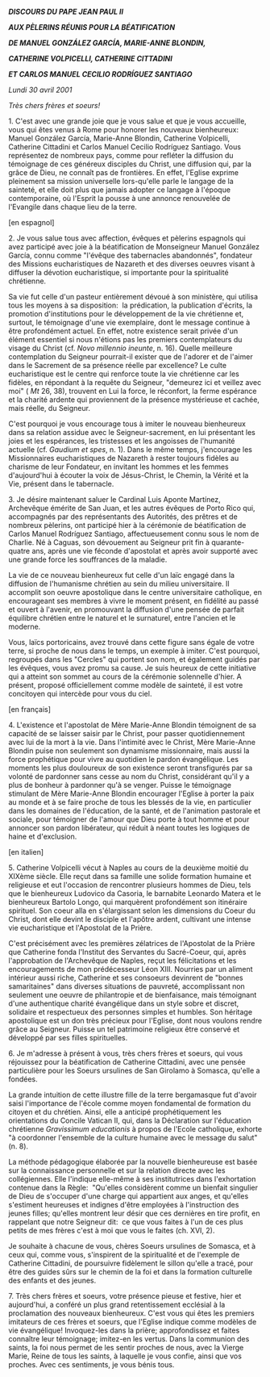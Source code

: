 ***DISCOURS DU PAPE JEAN PAUL II***

***AUX PÈLERINS RÉUNIS POUR LA BÉATIFICATION***

***DE MANUEL GONZÁLEZ GARCÍA, MARIE-ANNE BLONDIN,***

***CATHERINE VOLPICELLI, CATHERINE CITTADINI***

***ET CARLOS MANUEL CECILIO RODRÍGUEZ SANTIAGO***

*Lundi 30 avril 2001*

*Très chers frères et soeurs!*

1. C'est avec une grande joie que je vous salue et que je vous accueille, vous qui êtes venus à Rome pour honorer les nouveaux bienheureux:  Manuel González García, Marie-Anne Blondin, Catherine Volpicelli, Catherine Cittadini et Carlos Manuel Cecilio Rodríguez Santiago. Vous représentez de nombreux pays, comme pour refléter la diffusion du témoignage de ces généreux disciples du Christ, une diffusion qui, par la grâce de Dieu, ne connaît pas de frontières. En effet, l'Eglise exprime pleinement sa mission universelle lors-qu'elle parle le langage de la sainteté, et elle doit plus que jamais adopter ce langage à l'époque contemporaine, où l'Esprit la pousse à une annonce renouvelée de l'Evangile dans chaque lieu de la terre.

\[en espagnol\]

2. Je vous salue tous avec affection, évêques et pèlerins espagnols qui avez participé avec joie à la béatification de Monseigneur Manuel González García, connu comme "l'évêque des tabernacles abandonnés", fondateur des Missions eucharistiques de Nazareth et des diverses oeuvres visant à diffuser la dévotion eucharistique, si importante pour la spiritualité chrétienne.

Sa vie fut celle d'un pasteur entièrement dévoué à son ministère, qui utilisa tous les moyens à sa disposition:  la prédication, la publication d'écrits, la promotion d'institutions pour le développement de la vie chrétienne et, surtout, le témoignage d'une vie exemplaire, dont le message continue à être profondément actuel. En effet, notre existence serait privée d'un élément essentiel si nous n'étions pas les premiers contemplateurs du visage du Christ (cf. *Novo millennio ineunte*, n. 16). Quelle meilleure contemplation du Seigneur pourrait-il exister que de l'adorer et de l'aimer dans le Sacrement de sa présence réelle par excellence? Le culte eucharistique est le centre qui renforce toute la vie chrétienne car les fidèles, en répondant à la requête du Seigneur, "demeurez ici et veillez avec moi" ( *Mt* 26, 38), trouvent en Lui la force, le réconfort, la ferme espérance et la charité ardente qui proviennent de la présence mystérieuse et cachée, mais réelle, du Seigneur.

C'est pourquoi je vous encourage tous à imiter le nouveau bienheureux dans sa relation assidue avec le Seigneur-sacrement, en lui présentant les joies et les espérances, les tristesses et les angoisses de l'humanité actuelle (cf. *Gaudium et spes*, n. 1). Dans le même temps, j'encourage les Missionnaires eucharistiques de Nazareth à rester toujours fidèles au charisme de leur Fondateur, en invitant les hommes et les femmes d'aujourd'hui à écouter la voix de Jésus-Christ, le Chemin, la Vérité et la Vie, présent dans le tabernacle.

3. Je désire maintenant saluer le Cardinal Luis Aponte Martínez, Archevêque émérite de San Juan, et les autres évêques de Porto Rico qui, accompagnés par des représentants des Autorités, des prêtres et de nombreux pèlerins, ont participé hier à la cérémonie de béatification de Carlos Manuel Rodríguez Santiago, affectueusement connu sous le nom de Charlie. Né à Caguas, son dévouement au Seigneur prit fin à quarante-quatre ans, après une vie féconde d'apostolat et après avoir supporté avec une grande force les souffrances de la maladie.

La vie de ce nouveau bienheureux fut celle d'un laïc engagé dans la diffusion de l'humanisme chrétien au sein du milieu universitaire. Il accomplit son oeuvre apostolique dans le centre universitaire catholique, en encourageant ses membres à vivre le moment présent, en fidélité au passé et ouvert à l'avenir, en promouvant la diffusion d'une pensée de parfait équilibre chrétien entre le naturel et le surnaturel, entre l'ancien et le moderne.

Vous, laïcs portoricains, avez trouvé dans cette figure sans égale de votre terre, si proche de nous dans le temps, un exemple à imiter. C'est pourquoi, regroupés dans les "Cercles" qui portent son nom, et également guidés par les évêques, vous avez promu sa cause. Je suis heureux de cette initiative qui a atteint son sommet au cours de la cérémonie solennelle d'hier. A présent, proposé officiellement comme modèle de sainteté, il est votre concitoyen qui intercède pour vous du ciel.

\[en français\]

4. L'existence et l'apostolat de Mère Marie-Anne Blondin témoignent de sa capacité de se laisser saisir par le Christ, pour passer quotidiennement avec lui de la mort à la vie. Dans l'intimité avec le Christ, Mère Marie-Anne Blondin puise non seulement son dynamisme missionnaire, mais aussi la force prophétique pour vivre au quotidien le pardon évangélique. Les moments les plus douloureux de son existence seront transfigurés par sa volonté de pardonner sans cesse au nom du Christ, considérant qu'il y a plus de bonheur à pardonner qu'à se venger. Puisse le témoignage stimulant de Mère Marie-Anne Blondin encourager l'Eglise à porter la paix au monde et à se faire proche de tous les blessés de la vie, en particulier dans les domaines de l'éducation, de la santé, et de l'animation pastorale et sociale, pour témoigner de l'amour que Dieu porte à tout homme et pour annoncer son pardon libérateur, qui réduit à néant toutes les logiques de haine et d'exclusion.

\[en italien\]

5. Catherine Volpicelli vécut à Naples au cours de la deuxième moitié du XIXème siècle. Elle reçut dans sa famille une solide formation humaine et religieuse et eut l'occasion de rencontrer plusieurs hommes de Dieu, tels que le bienheureux Ludovico da Casoria, le barnabite Leonardo Matera et le bienheureux Bartolo Longo, qui marquèrent profondément son itinéraire spirituel. Son coeur alla en s'élargissant selon les dimensions du Coeur du Christ, dont elle devint le disciple et l'apôtre ardent, cultivant une intense vie eucharistique et l'Apostolat de la Prière.

C'est précisément avec les premières zélatrices de l'Apostolat de la Prière que Catherine fonda l'Institut des Servantes du Sacré-Coeur, qui, après l'approbation de l'Archevêque de Naples, reçut les félicitations et les encouragements de mon prédécesseur Léon XIII. Nourries par un aliment intérieur aussi riche, Catherine et ses consoeurs devinrent de "bonnes samaritaines" dans diverses situations de pauvreté, accomplissant non seulement une oeuvre de philantropie et de bienfaisance, mais témoignant d'une authentique charité évangélique dans un style sobre et discret, solidaire et respectueux des personnes simples et humbles. Son héritage apostolique est un don très précieux pour l'Eglise, dont nous voulons rendre grâce au Seigneur. Puisse un tel patrimoine religieux être conservé et développé par ses filles spirituelles.

6. Je m'adresse à présent à vous, très chers frères et soeurs, qui vous réjouissez pour la béatification de Catherine Cittadini, avec une pensée particulière pour les Soeurs ursulines de San Girolamo à Somasca, qu'elle a fondées.

La grande intuition de cette illustre fille de la terre bergamasque fut d'avoir saisi l'importance de l'école comme moyen fondamental de formation du citoyen et du chrétien. Ainsi, elle a anticipé prophétiquement les orientations du Concile Vatican II, qui, dans la Déclaration sur l'éducation chrétienne *Gravissimum educationis* à propos de l'Ecole catholique, exhorte "à coordonner l'ensemble de la culture humaine avec le message du salut" (n. 8).

La méthode pédagogique élaborée par la nouvelle bienheureuse est basée sur la connaissance personnelle et sur la relation directe avec les collégiennes. Elle l'indique elle-même à ses institutrices dans l'exhortation contenue dans la Règle:  "Qu'elles considèrent comme un bienfait singulier de Dieu de s'occuper d'une charge qui appartient aux anges, et qu'elles s'estiment heureuses et indignes d'être employées à l'instruction des jeunes filles; qu'elles montrent leur désir que ces dernières en tire profit, en rappelant que notre Seigneur dit:  ce que vous faites à l'un de ces plus petits de mes frères c'est à moi que vous le faites (ch. XVI, 2).

Je souhaite à chacune de vous, chères Soeurs ursulines de Somasca, et à ceux qui, comme vous, s'inspirent de la spiritualité et de l'exemple de Catherine Cittadini, de poursuivre fidèlement le sillon qu'elle a tracé, pour être des guides sûrs sur le chemin de la foi et dans la formation culturelle des enfants et des jeunes.

7. Très chers frères et soeurs, votre présence pieuse et festive, hier et aujourd'hui, a conféré un plus grand retentissement ecclésial à la proclamation des nouveaux bienheureux. C'est vous qui êtes les premiers imitateurs de ces frères et soeurs, que l'Eglise indique comme modèles de vie évangélique! Invoquez-les dans la prière; approfondissez et faites connaître leur témoignage; imitez-en les vertus. Dans la communion des saints, la foi nous permet de les sentir proches de nous, avec la Vierge Marie, Reine de tous les saints, à laquelle je vous confie, ainsi que vos proches. Avec ces sentiments, je vous bénis tous.